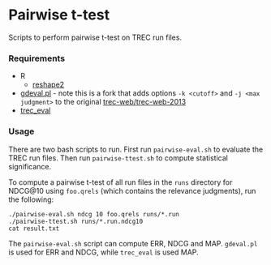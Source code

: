 # Pairwise t-test

Scripts to perform pairwise t-test on TREC run files.

### Requirements

* R
    * [reshape2][reshape2]
* [gdeval.pl][gdeval] - note this is a fork that adds options `-k <cutoff>` and
  `-j <max judgment>` to the original [trec-web/trec-web-2013][trecweb]
* [trec\_eval][treceval]

[reshape2]: https://cran.r-project.org/web/packages/reshape2/index.html
[gdeval]: https://github.com/lgrz/trec-web-2013
[treceval]: https://trec.nist.gov/trec_eval
[trecweb]: https://github.com/trec-web/trec-web-2013

### Usage

There are two bash scripts to run. First run `pairwise-eval.sh` to evaluate the
TREC run files. Then run `pairwise-ttest.sh` to compute statistical
significance.

To compute a pairwise t-test of all run files in the `runs` directory for
NDCG@10 using `foo.qrels` (which contains the relevance judgments), run
the following:

```
./pairwise-eval.sh ndcg 10 foo.qrels runs/*.run
./pairwise-ttest.sh runs/*.run.ndcg10
cat result.txt
```

The `pairwise-eval.sh` script can compute ERR, NDCG and MAP. `gdeval.pl` is
used for ERR and NDCG, while `trec_eval` is used MAP.
